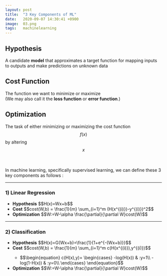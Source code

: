 ```yaml
---
layout: post
title:  "3 Key Components of ML"
date:   2020-09-07 14:30:41 +0900
image:  03.png
tags:   machinelearning
---
```


## Hypothesis
A candidate <strong>model</strong> that approximates a target function for mapping inputs to outputs and make predictions on unknown data

## Cost Function
The function we want to minimize or maximize \
(We may also call it the <strong>loss function</strong> or <strong>error function</strong>.)

## Optimization
The task of either minimizing or maximizing the cost function $$f(x)$$ by altering $$x$$

<br />
<br />
In machine learning, specifically supervised learning, we can define these 3 key components as follows :


---
### 1) Linear Regression

<ul>
<li> <strong>Hypothesis</strong> $$H(x)=Wx+b$$ </li>

<li> <strong>Cost</strong> $$cost(W,b) = \frac{1}{m} \sum_{i=1}^m (H(x^{(i)})-y^{(i)})^2$$ </li>

<li> <strong>Optimization</strong> $$W:=W-\alpha \frac{\partial}{\partial W}cost(W)$$ </li>
</ul>


---
### 2) Classification

<ul>
<li> <strong>Hypothesis</strong> $$H(x)=G(Wx+b)=\frac{1}{1+e^{-(Wx+b)}}$$ </li>

<li> <strong>Cost</strong> $$cost(W,b) = \frac{1}{m} \sum_{i=1}^m c(H(x^{(i)}),y^{(i)})$$ </li>
    <ul>
    <li>$$\begin{equation}
            c(H(x),y)=
            \begin{cases}
                -log(H(x)) & :y=1\\
                -log(1-H(x)) & :y=0\\
            \end{cases}       
        \end{equation}$$
    </li>
    </ul>
<li> <strong>Optimization</strong> $$W:=W-\alpha \frac{\partial}{\partial W}cost(W)$$ </li>
</ul>


